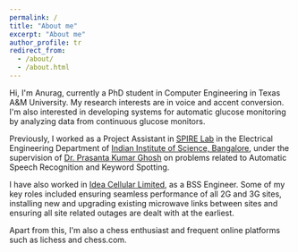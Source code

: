 ```yaml
---
permalink: /
title: "About me"
excerpt: "About me"
author_profile: tr
redirect_from: 
  - /about/
  - /about.html
---
```


Hi, I'm Anurag, currently a PhD student in Computer Engineering in Texas A&M University. My research interests are in
voice and accent conversion. I'm also interested in developing systems for automatic glucose monitoring by analyzing data from continuous glucose monitors.

Previously, I worked as a Project Assistant in [SPIRE Lab](http://spire.ee.iisc.ac.in/) in the Electrical Engineering Department of [Indian Institute of Science, Bangalore](http://iisc.ac.in/), under the supervision of [Dr. Prasanta Kumar Ghosh](http://www.ee.iisc.ac.in/people/faculty/prasantg/) on problems related to Automatic Speech Recognition and Keyword Spotting. 

I have also worked in [Idea Cellular Limited](http://www.ideacellular.com/), as a BSS Engineer. Some of my key roles included 
ensuring seamless performance of all 2G and 3G sites, installing new and upgrading existing microwave links between sites and ensuring all site related outages are dealt with at the earliest.

Apart from this, I'm also a chess enthusiast and frequent online platforms such as lichess and chess.com. 
